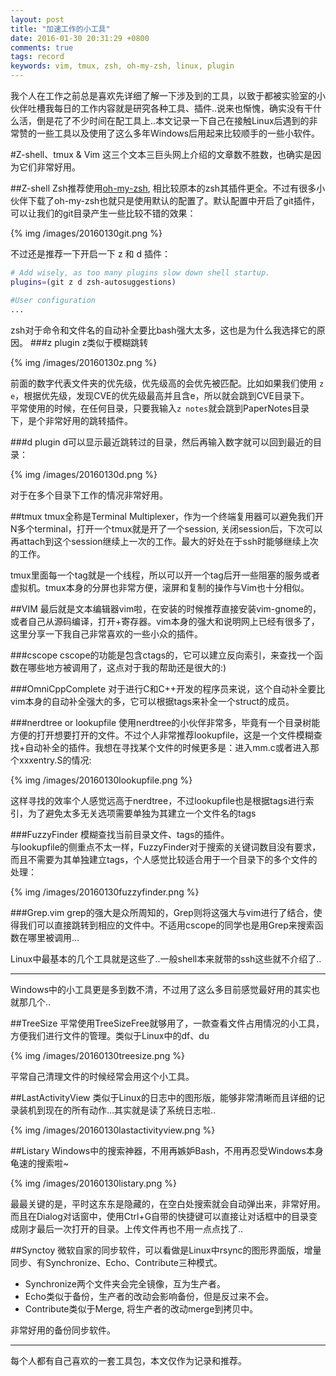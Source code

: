 ```yaml
---
layout: post
title: "加速工作的小工具"
date: 2016-01-30 20:31:29 +0800
comments: true
tags: record
keywords: vim, tmux, zsh, oh-my-zsh, linux, plugin
---
```

我个人在工作之前总是喜欢先详细了解一下涉及到的工具，以致于都被实验室的小伙伴吐槽我每日的工作内容就是研究各种工具、插件..说来也惭愧，确实没有干什么活，倒是花了不少时间在配工具上..本文记录一下自己在接触Linux后遇到的非常赞的一些工具以及使用了这么多年Windows后用起来比较顺手的一些小软件。

<!--more-->
#Z-shell、tmux & Vim
这三个文本三巨头网上介绍的文章数不胜数，也确实是因为它们非常好用。

##Z-shell
Zsh推荐使用[oh-my-zsh](https://github.com/robbyrussell/oh-my-zsh), 相比较原本的zsh其插件更全。不过有很多小伙伴下载了oh-my-zsh也就只是使用默认的配置了。默认配置中开启了git插件，可以让我们的git目录产生一些比较不错的效果：

{% img /images/20160130git.png %}

不过还是推荐一下开启一下 z 和 d 插件：
```sh ~/.zshrc
# Add wisely, as too many plugins slow down shell startup.
plugins=(git z d zsh-autosuggestions)

#User configuration
...
```
zsh对于命令和文件名的自动补全要比bash强大太多，这也是为什么我选择它的原因。
###z plugin
z类似于模糊跳转

{% img /images/20160130z.png %}

前面的数字代表文件夹的优先级，优先级高的会优先被匹配。比如如果我们使用 `z e`，根据优先级，发现CVE的优先级最高并且含e，所以就会跳到CVE目录下。
<br>平常使用的时候，在任何目录，只要我输入`z notes`就会跳到PaperNotes目录下，是个非常好用的跳转插件。

###d plugin
d可以显示最近跳转过的目录，然后再输入数字就可以回到最近的目录：

{% img /images/20160130d.png %}

对于在多个目录下工作的情况非常好用。

##tmux
tmux全称是Terminal Multiplexer，作为一个终端复用器可以避免我们开N多个terminal，打开一个tmux就是开了一个session, 关闭session后，下次可以再attach到这个session继续上一次的工作。最大的好处在于ssh时能够继续上次的工作。

tmux里面每一个tag就是一个线程，所以可以开一个tag后开一些阻塞的服务或者虚拟机。tmux本身的分屏也非常方便，滚屏和复制的操作与Vim也十分相似。

##VIM
最后就是文本编辑器vim啦，在安装的时候推荐直接安装vim-gnome的，或者自己从源码编译，打开+寄存器。vim本身的强大和说明网上已经有很多了，这里分享一下我自己非常喜欢的一些小众的插件。

###cscope
cscope的功能是包含ctags的，它可以建立反向索引，来查找一个函数在哪些地方被调用了，这点对于我的帮助还是很大的:)

###OmniCppComplete
对于进行C和C++开发的程序员来说，这个自动补全要比vim本身的自动补全强大的多，它可以根据tags来补全一个struct的成员。

###nerdtree or lookupfile
使用nerdtree的小伙伴非常多，毕竟有一个目录树能方便的打开想要打开的文件。不过个人非常推荐lookupfile，这是一个文件模糊查找+自动补全的插件。我想在寻找某个文件的时候更多是：进入mm.c或者进入那个xxxentry.S的情况:

{% img /images/20160130lookupfile.png %}

这样寻找的效率个人感觉远高于nerdtree，不过lookupfile也是根据tags进行索引，为了避免太多无关选项需要单独为其建立一个文件名的tags

###FuzzyFinder
模糊查找当前目录文件、tags的插件。
<br>与lookupfile的侧重点不太一样，FuzzyFinder对于搜索的关键词数目没有要求，而且不需要为其单独建立tags，个人感觉比较适合用于一个目录下的多个文件的处理：

{% img /images/20160130fuzzyfinder.png %}

###Grep.vim
grep的强大是众所周知的，Grep则将这强大与vim进行了结合，使得我们可以直接跳转到相应的文件中。不适用cscope的同学也是用Grep来搜索函数在哪里被调用...

Linux中最基本的几个工具就是这些了..一般shell本来就带的ssh这些就不介绍了..

---

Windows中的小工具更是多到数不清，不过用了这么多目前感觉最好用的其实也就那几个..

##TreeSize
平常使用TreeSizeFree就够用了，一款查看文件占用情况的小工具，方便我们进行文件的管理。类似于Linux中的df、du

{% img /images/20160130treesize.png %}

平常自己清理文件的时候经常会用这个小工具。

##LastActivityView
类似于Linux的日志中的图形版，能够非常清晰而且详细的记录装机到现在的所有动作...其实就是读了系统日志啦..

{% img /images/20160130lastactivityview.png %}

##Listary
Windows中的搜索神器，不用再嫉妒Bash，不用再忍受Windows本身龟速的搜索啦~

{% img /images/20160130listary.png %}

最最关键的是，平时这东东是隐藏的，在空白处搜索就会自动弹出来，非常好用。而且在Dialog对话窗中，使用Ctrl+G自带的快捷键可以直接让对话框中的目录变成刚才最后一次打开的目录。上传文件再也不用一点点找了..

##Synctoy
微软自家的同步软件，可以看做是Linux中rsync的图形界面版，增量同步、有Synchronize、Echo、Contribute三种模式。

* Synchronize两个文件夹会完全镜像，互为生产者。
* Echo类似于备份，生产者的改动会影响备份，但是反过来不会。
* Contribute类似于Merge, 将生产者的改动merge到拷贝中。

非常好用的备份同步软件。

---

每个人都有自己喜欢的一套工具包，本文仅作为记录和推荐。
